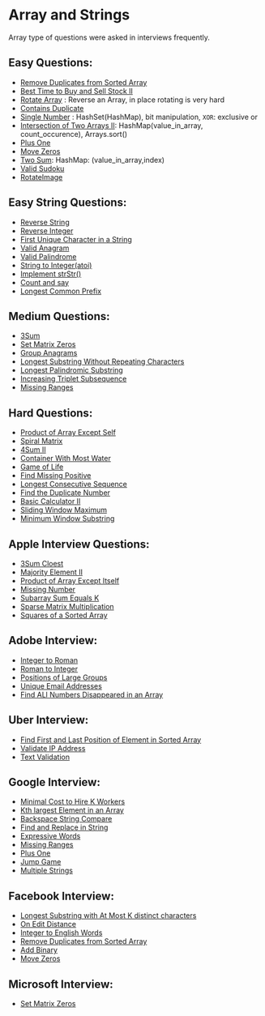 # Array and Strings

Array type of questions were asked in interviews frequently.

## Easy Questions:

+ [Remove Duplicates from Sorted Array](RemoveDuplicates.md)
+ [Best Time to Buy and Sell Stock II](BuySellStock.md)
+ [Rotate Array](./array_easy/RotateArray.md) : Reverse an Array, in place rotating is very hard
+ [Contains Duplicate](ContainsDuplicate.md)
+ [Single Number](./array_easy/SingleNumber.md) : HashSet(HashMap), bit manipulation, `XOR`: exclusive or
+ [Intersection of Two Arrays II](./array_easy/IntersectTwoArrays.md): HashMap(value_in_array, count_occurence), Arrays.sort()
+ [Plus One](PlusOne.md)
+ [Move Zeros](MoveZeros.md)
+ [Two Sum](TwoSum.md): HashMap: (value_in_array,index) 
+ [Valid Sudoku](ValidSudoku.md)
+ [RotateImage](RotateImage.md)

## Easy String Questions:

+ [Reverse String]()
+ [Reverse Integer]()
+ [First Unique Character in a String]()
+ [Valid Anagram]()
+ [Valid Palindrome]()
+ [String to Integer(atoi)]()
+ [Implement strStr()]()
+ [Count and say]()
+ [Longest Common Prefix]()


## Medium Questions:

+ [3Sum]()
+ [Set Matrix Zeros]()
+ [Group Anagrams]()
+ [Longest Substring Without Repeating Characters]()
+ [Longest Palindromic Substring]()
+ [Increasing Triplet Subsequence]()
+ [Missing Ranges]()

## Hard Questions:

+ [Product of Array Except Self]()
+ [Spiral Matrix]()
+ [4Sum II]()
+ [Container With Most Water]()
+ [Game of Life]()
+ [Find Missing Positive]()
+ [Longest Consecutive Sequence]()
+ [Find the Duplicate Number]()
+ [Basic Calculator II]()
+ [Sliding Window Maximum]()
+ [Minimum Window Substring]()

## Apple Interview Questions:

+ [3Sum Cloest]()
+ [Majority Element II]()
+ [Product of Array Except Itself]()
+ [Missing Number]()
+ [Subarray Sum Equals K]()
+ [Sparse Matrix Multiplication]()
+ [Squares of a Sorted Array]()

## Adobe Interview:

+ [Integer to Roman]()
+ [Roman to Integer]()
+ [Positions of Large Groups]()
+ [Unique Email Addresses]()
+ [Find ALl Numbers Disappeared in an Array]()

## Uber Interview:

+ [Find First and Last Position of Element in Sorted Array]()
+ [Validate IP Address]()
+ [Text Validation]()

## Google Interview:

+ [Minimal Cost to Hire K Workers]()
+ [Kth largest Element in an Array]()
+ [Backspace String Compare]()
+ [Find and Replace in String]()
+ [Expressive Words]()
+ [Missing Ranges]()
+ [Plus One]()
+ [Jump Game]()
+ [Multiple Strings]()

## Facebook Interview:

+ [Longest Substring with At Most K distinct characters]()
+ [On Edit Distance]()
+ [Integer to English Words]()
+ [Remove Duplicates from Sorted Array]()
+ [Add Binary]()
+ [Move Zeros]()

## Microsoft Interview:

+ [Set Matrix Zeros]()


